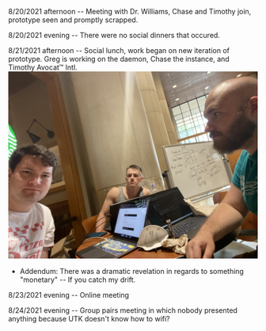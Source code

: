8/20/2021 afternoon -- Meeting with Dr. Williams, Chase and Timothy join, prototype seen and promptly scrapped.

8/20/2021 evening -- There were no social dinners that occured.

8/21/2021 afternoon -- Social lunch, work began on new iteration of prototype. Greg is working on the daemon, Chase the instance, and Timothy Avocat™ Intl.
![Aforementioned Lunch](/images/8-21-21.jpg)
 * Addendum: There was a dramatic revelation in regards to something "monetary" -- If you catch my drift. 

8/23/2021 evening -- Online meeting

8/24/2021 evening -- Group pairs meeting in which nobody presented anything because UTK doesn't know how to wifi?
